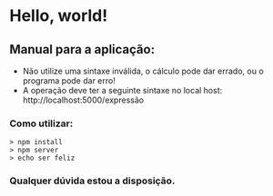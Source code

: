 # Hello, world!

## Manual para a aplicação:
- Não utilize uma sintaxe inválida, o cálculo pode dar errado, ou o programa pode dar erro!
- A operação deve ter a seguinte sintaxe no local host: http://localhost:5000/expressão

### Como utilizar:
```
> npm install
> npm server
> echo ser feliz
```
### Qualquer dúvida estou a disposição.

